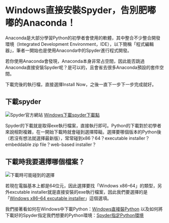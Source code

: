 # Windows直接安裝Spyder，告別肥嘟嘟的Anaconda！

Anaconda是大部分學習Python的初學者會使用的軟體，其中整合不少整合開發環境（Integrated Development Environment，IDE），以下簡稱「程式編輯器」，筆者一開始也是使用Anaconda中的Spyder進行程式開發。

若你使用Anaconda會發現，Anaconda本身非常占空間，因此能否跳過Anaconda直接安裝Spyder呢？是可以的，且會省去很多Anaconda預設的套件空間。

下載完後的執行檔，直接選擇Install Now，之後一直下一步下一步完成就好。

## 下載spyder
![Spyder官方網站](https://i.imgur.com/MqdUWEd.png)
[Windows下載spyder下載點](https://github.com/spyder-ide/spyder/releases/latest/download/Spyder_64bit_full.exe)

Spyder的下載就是取得exe執行檔案，直接執行即可。Python的下載對於初學者來說相對複雜，在一開始下載時就會碰到選擇障礙。選擇要哪個版本的Python後（若沒有想法就選擇最新版），常常碰到x86？64？executable installer？embeddable zip file？web-based installer？

## 下載時我要選擇哪個檔案？
![下載時可能碰到的選擇](https://i.imgur.com/2QjUPwu.png)

若現在電腦基本上都是64位元，因此選擇要找「Windows x86–64」的類型，另外excutable installer就是直接安裝的exe執行檔案，因此我們要選擇的是「[Windows x86–64 excutable installer](https://github.com/spyder-ide/spyder/releases/latest/download/Spyder_64bit_full.exe)」這個選項。

我們接著看如何在Windows中下載Python：[Windows直接裝Python](/classification/python_foundation/6)
以及如何將下載好的Spyder指定我們想要的Python環境：[Spyder指定Python環境](/classification/python_foundation/7)
